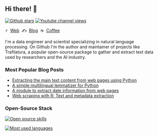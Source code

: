 ## Hi there! 👋

[![Github stars](https://img.shields.io/github/stars/adbar)](https://github.com/adbar)
[![Youtube channel views](https://img.shields.io/youtube/channel/views/UCaKdBA_InKwyTUqUPK5szDw)](https://www.youtube.com/channel/UCaKdBA_InKwyTUqUPK5szDw)

⚡&nbsp;&nbsp;[Web](https://adrien.barbaresi.eu/)&nbsp;&nbsp;✍&nbsp;&nbsp;[Blog](https://adrien.barbaresi.eu/blog/)&nbsp;&nbsp;☕&nbsp;&nbsp;[Coffee](https://ko-fi.com/adbarbaresi)

I'm a data engineer and scientist specializing in natural language processing. On Github I'm the author and maintainer of projects like Trafilatura, a popular open-source package to gather and extract text data used by researchers and the AI industry.


### Most Popular Blog Posts

- [Extracting the main text content from web pages using Python](https://adrien.barbaresi.eu/blog/trafilatura-main-text-content-python.html)
- [A simple multilingual lemmatizer for Python](https://adrien.barbaresi.eu/blog/simple-multilingual-lemmatizer-python.html)
- [A module to extract date information from web pages](https://adrien.barbaresi.eu/blog/python-extract-date-web-pages.html)
- [Web scraping with R: Text and metadata extraction](https://adrien.barbaresi.eu/blog/web-scraping-text-metadata-r.html)


### Open-Source Stack

[![Open source skills](https://skillicons.dev/icons?i=ansible,bash,css,debian,elasticsearch,fastapi,fediverse,flask,git,html,js,latex,linux,md,mint,mysql,nginx,perl,py,r,redis,regex,rust,sqlite,sklearn,tensorflow)](https://skillicons.dev)

[![Most used languages](https://github-readme-stats.vercel.app/api/top-langs/?username=adbar&langs_count=10&layout=compact)](https://github.com/anuraghazra/github-readme-stats)

